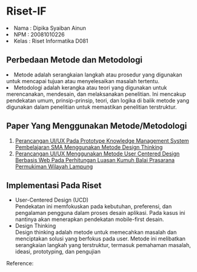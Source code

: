 # Riset-IF
<li>Nama : Dipika Syaiban Ainun</li>
<li>NPM 	: 20081010226</li>
<li>Kelas	: Riset Informatika D081</li>

## Perbedaan Metode dan Metodologi

<li>Metode adalah serangkaian langkah atau prosedur yang digunakan untuk mencapai tujuan atau menyelesaikan masalah tertentu.</li>
<li>Metodologi adalah kerangka atau teori yang digunakan untuk merencanakan, mendesain, dan melaksanakan penelitian. Ini mencakup pendekatan umum, prinsip-prinsip, teori, dan logika di balik metode yang digunakan dalam penelitian untuk memastikan penelitian terstruktur.</li>

## Paper Yang Menggunakan Metode/Metodologi

1. [Perancangan UI/UX Pada Prototype Knowledge Management System Pembelajaran SMA Menggunakan Metode Design Thinking](https://ejournal.unsri.ac.id/index.php/jsi/article/view/19463)
2. [Perancangan UI/UX Menggunakan Metode User Centered Design Berbasis Web Pada Perhitungan Luasan Kumuh Balai Prasarana Permukiman Wilayah Lampung](https://digilib.unila.ac.id/68889/)

## Implementasi Pada Riset
- User-Centered Design (UCD)
<br> Pendekatan ini memfokuskan pada kebutuhan, preferensi, dan pengalaman pengguna dalam proses desain aplikasi. Pada kasus ini nantinya akan menerapkan pendekatan mobile-first desain.
- Design Thinking
<br> Design thinking adalah metode untuk memecahkan masalah dan menciptakan solusi yang berfokus pada user. Metode ini melibatkan serangkaian langkah yang terstruktur, termasuk pemahaman masalah, ideasi, prototyping, dan pengujian

Reference:
[^1]: [Indah, D. R., Firdaus, M. A., Fandra, M., Pratama, E., Saputra, D. M., Sistem, J., Fakultas, I., Komputer, I., & Sriwijaya, U. (n.d.). PERANCANGAN UI/UX PADA PROTOTYPE KNOWLEDGE MANAGEMENT SYSTEM PEMBELAJARAN SMA MENGGUNAKAN METODE DESIGN THINKING. JSI: Jurnal Sistem Informasi (E Journal), 14(2), 2022.](http://ejournal.unsri.ac.id/index.php/jsi/index)
